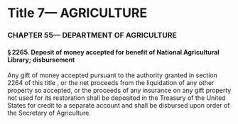 
# Title 7— AGRICULTURE
### CHAPTER 55— DEPARTMENT OF AGRICULTURE
#### § 2265. Deposit of money accepted for benefit of National Agricultural Library; disbursement

Any gift of money accepted pursuant to the authority granted in section 2264 of this title , or the net proceeds from the liquidation of any other property so accepted, or the proceeds of any insurance on any gift property not used for its restoration shall be deposited in the Treasury of the United States for credit to a separate account and shall be disbursed upon order of the Secretary of Agriculture.
